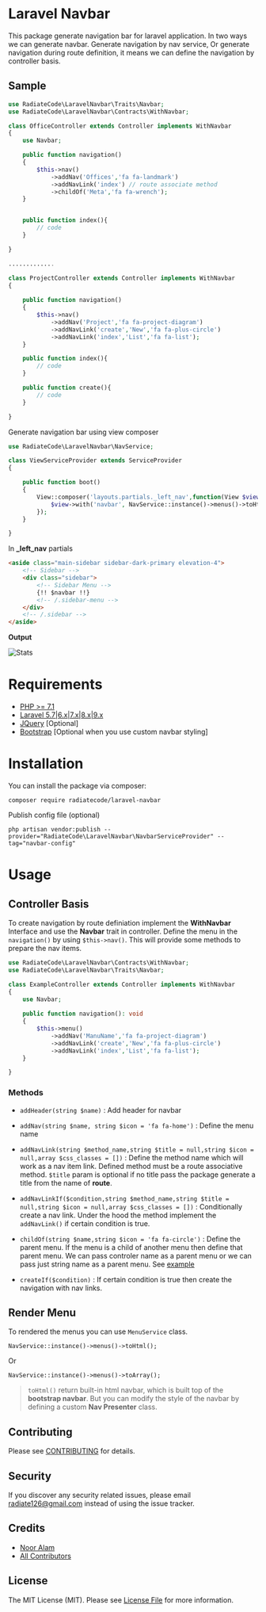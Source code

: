 # Laravel Navbar

This package generate navigation bar for laravel application. In two ways we can generate navbar. Generate navigation by nav service, Or generate navigation during route definition, it means we can define the navigation by controller basis.


## Sample

```php
use RadiateCode\LaravelNavbar\Traits\Navbar;
use RadiateCode\LaravelNavbar\Contracts\WithNavbar;

class OfficeController extends Controller implements WithNavbar
{
    use Navbar;

    public function navigation()
    {
        $this->nav()
            ->addNav('Offices','fa fa-landmark')
            ->addNavLink('index') // route associate method
            ->childOf('Meta','fa fa-wrench');
    }


    public function index(){
        // code
    }

}

.............

class ProjectController extends Controller implements WithNavbar
{
   
    public function navigation()
    {
        $this->nav()
            ->addNav('Project','fa fa-project-diagram')
            ->addNavLink('create','New','fa fa-plus-circle')
            ->addNavLink('index','List','fa fa-list');
    }

    public function index(){
        // code
    }

    public function create(){
        // code
    }

}

```
Generate navigation bar using view composer

```php
use RadiateCode\LaravelNavbar\NavService;

class ViewServiceProvider extends ServiceProvider
{

    public function boot()
    {
        View::composer('layouts.partials._left_nav',function(View $view){
            $view->with('navbar', NavService::instance()->menus()->toHtml())
        });
    }

}

```
In **_left_nav** partials

```html
<aside class="main-sidebar sidebar-dark-primary elevation-4">
    <!-- Sidebar -->
    <div class="sidebar">
        <!-- Sidebar Menu -->
        {!! $navbar !!}
        <!-- /.sidebar-menu -->
    </div>
    <!-- /.sidebar -->
</aside>
```

**Output**

![Stats](img/navbar.png)

# Requirements
- [PHP >= 7.1](https://www.php.net/)
- [Laravel 5.7|6.x|7.x|8.x|9.x](https://github.com/laravel/framework)
- [JQuery](https://jquery.com/) [Optional]
- [Bootstrap](https://getbootstrap.com/) [Optional when you use custom navbar styling]

# Installation
You can install the package via composer:

    composer require radiatecode/laravel-navbar

Publish config file (optional)

    php artisan vendor:publish --provider="RadiateCode\LaravelNavbar\NavbarServiceProvider" --tag="navbar-config"

# Usage

## Controller Basis

To create navigation by route definiation implement the **WithNavbar** Interface and use the **Navbar** trait in controller. Define the menu in the `navigation()` by using `$this->nav()`. This will provide some methods to prepare the nav items.

```php
use RadiateCode\LaravelNavbar\Contracts\WithNavbar;
use RadiateCode\LaravelNavbar\Traits\Navbar;

class ExampleController extends Controller implements WithNavbar
{
    use Navbar;
   
    public function navigation(): void
    {
        $this->menu()
            ->addNav('ManuName','fa fa-project-diagram')
            ->addNavLink('create','New','fa fa-plus-circle')
            ->addNavLink('index','List','fa fa-list');
    }

}
```
### Methods

- `addHeader(string $name)` : Add header for navbar

- `addNav(string $name, string $icon = 'fa fa-home')` : Define the menu name

- `addNavLink(string $method_name,string $title = null,string $icon = null,array $css_classes = [])` : Define the method name which will work as a nav item link. Defined method must be a route associative method. `$title` param is optional if no title pass the package generate a title from the name of **route**.

- `addNavLinkIf($condition,string $method_name,string $title = null,string $icon = null,array $css_classes = [])` : Conditionally create a nav link. Under the hood the method implement the `addNavLink()` if certain condition is true.

- `childOf(string $name,string $icon = 'fa fa-circle')` : Define the parent menu. If the menu is a child of another menu then define that parent menu. We can pass controler name as a parent menu or we can pass just string name as a parent menu. See [example]()

- `createIf($condition)` : If certain condition is true then create the navigation with nav links.

## Render Menu

To rendered the menus you can use `MenuService` class.

    NavService::instance()->menus()->toHtml();

Or

    NavService::instance()->menus()->toArray();

> `toHtml()` return built-in html navbar, which is built top of the **bootstrap navbar**. But you can modify the style of the navbar by defining a custom **Nav Presenter** class.


## Contributing
Please see [CONTRIBUTING](CONTRIBUTING.md) for details.

## Security
If you discover any security related issues, please email [radiate126@gmail.com](mailto:radiate126@gmail.com) instead of using the issue tracker. 

## Credits
- [Noor Alam](https://github.com/radiatecode)
- [All Contributors](https://github.com/radiatecode/laravel-route-permission/contributors)


## License

The MIT License (MIT). Please see [License File](LICENSE.md) for more information.

